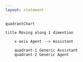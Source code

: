 ```yaml
---
layout: statement
---
```


```mermaid
quadrantChart

title Moving along 1 dimention

	x-axis Agent --> Assistant

	quadrant-1 Generic Assistant
	quadrant-2 Generic Agent

```
<v-click>
<Arrow x1="550" y1="215" x2="450" y2="215" color="red" width="5" />
</v-click>
